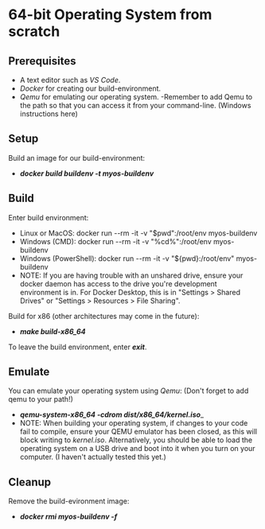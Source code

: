 # 64-bit Operating System from scratch

## Prerequisites
- A text editor such as _VS Code_.
- _Docker_ for creating our build-environment.
- _Qemu_ for emulating our operating system.
  -Remember to add Qemu to the path so that you can access it from your command-line. (Windows instructions here)
  
## Setup

Build an image for our build-environment:

- ___docker build buildenv -t myos-buildenv___

Build
-------------------------------------------------------------------------------
Enter build environment:

- Linux or MacOS: docker run --rm -it -v "$pwd":/root/env myos-buildenv
- Windows (CMD): docker run --rm -it -v "%cd%":/root/env myos-buildenv
- Windows (PowerShell): docker run --rm -it -v "${pwd}:/root/env" myos-buildenv
- NOTE: If you are having trouble with an unshared drive, ensure your docker daemon has access to the drive you're development environment is in. For Docker Desktop, this is in "Settings > Shared Drives" or "Settings > Resources > File Sharing".

Build for x86 (other architectures may come in the future):

- ___make build-x86_64___

To leave the build environment, enter ___exit___.

Emulate
-------------------------------------------------------------------------------
You can emulate your operating system using _Qemu_: (Don't forget to add qemu to your path!)

- ___qemu-system-x86_64 -cdrom dist/x86_64/kernel.iso____
- NOTE: When building your operating system, if changes to your code fail to compile, ensure your QEMU emulator has been closed, as this will block writing to _kernel.iso_.
Alternatively, you should be able to load the operating system on a USB drive and boot into it when you turn on your computer. (I haven't actually tested this yet.)

Cleanup
-------------------------------------------------------------------------------
Remove the build-evironment image:

- ___docker rmi myos-buildenv -f___
